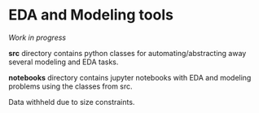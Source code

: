 # **EDA and Modeling tools**

*Work in progress*

**src** directory contains python classes for automating/abstracting away several modeling and EDA tasks.

**notebooks** directory contains jupyter notebooks with EDA and modeling problems using the classes from src.

Data withheld due to size constraints.
